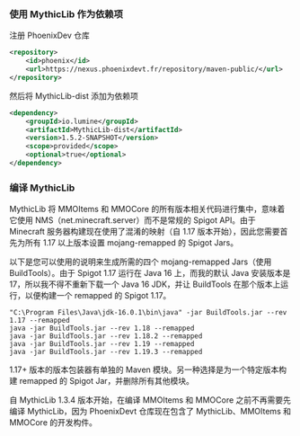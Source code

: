 ### 使用 MythicLib 作为依赖项
注册 PhoenixDev 仓库

```xml
<repository>
    <id>phoenix</id>
    <url>https://nexus.phoenixdevt.fr/repository/maven-public/</url>
</repository>
```

然后将 MythicLib-dist 添加为依赖项

```xml
<dependency>
    <groupId>io.lumine</groupId>
    <artifactId>MythicLib-dist</artifactId>
    <version>1.5.2-SNAPSHOT</version>
    <scope>provided</scope>
    <optional>true</optional>
</dependency>
```

### 编译 MythicLib
MythicLib 将 MMOItems 和 MMOCore 的所有版本相关代码进行集中，意味着它使用 NMS（net.minecraft.server）而不是常规的 Spigot API。由于 Minecraft 服务器构建现在使用了混淆的映射（自 1.17 版本开始），因此您需要首先为所有 1.17 以上版本设置 mojang-remapped 的 Spigot Jars。

以下是您可以使用的说明来生成所需的四个 mojang-remapped Jars（使用 BuildTools）。由于 Spigot 1.17 运行在 Java 16 上，而我的默认 Java 安装版本是 17，所以我不得不重新下载一个 Java 16 JDK，并让 BuildTools 在那个版本上运行，以便构建一个 remapped 的 Spigot 1.17。

```shell
"C:\Program Files\Java\jdk-16.0.1\bin\java" -jar BuildTools.jar --rev 1.17 --remapped
java -jar BuildTools.jar --rev 1.18 --remapped
java -jar BuildTools.jar --rev 1.18.2 --remapped
java -jar BuildTools.jar --rev 1.19 --remapped
java -jar BuildTools.jar --rev 1.19.3 --remapped
```

1.17+ 版本的版本包装器有单独的 Maven 模块。另一种选择是为一个特定版本构建 remapped 的 Spigot Jar，并删除所有其他模块。

自 MythicLib 1.3.4 版本开始，在编译 MMOItems 和 MMOCore 之前不再需要先编译 MythicLib，因为 PhoenixDevt 仓库现在包含了 MythicLib、MMOItems 和 MMOCore 的开发构件。